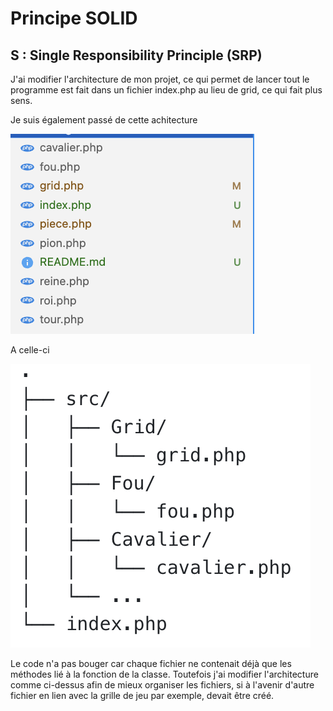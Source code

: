 # Principe SOLID

## S : Single Responsibility Principle (SRP)

J'ai modifier l'architecture de mon projet, ce qui permet de lancer tout le programme est fait dans un fichier index.php au lieu de grid, ce qui fait plus sens.

Je suis également passé de cette achitecture

<img src="./public/images/ancienne_architecture.png" />

A celle-ci

<img src="./public/images/nouvelle_architecture.png" />

Le code n'a pas bouger car chaque fichier ne contenait déjà que les méthodes lié à la fonction de la classe.
Toutefois j'ai modifier l'architecture comme ci-dessus afin de mieux organiser les fichiers, si à l'avenir d'autre fichier en lien avec la grille de jeu par exemple, devait être créé.
